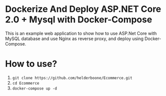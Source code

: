 # Dockerize And Deploy ASP.NET Core 2.0 + Mysql with Docker-Compose
This is an example web application to show how to use ASP.Net Core with MySQL database and use Nginx as reverse proxy, and deploy using Docker-Compose.

# How to use?
1. `git clone https://github.com/helderboone/Ecommerce.git`
2. `cd Ecommerce`
3. `docker-compose up -d`

